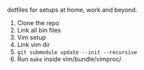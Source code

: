 dotfiles for setups at home, work and beyond.

1. Clone the repo
2. Link all bin files
3. Vim setup
  1. Link vim dir
  2. `git submodule update --init --recursive`
  3. Run `make` inside vim/bundle/vimproc/
